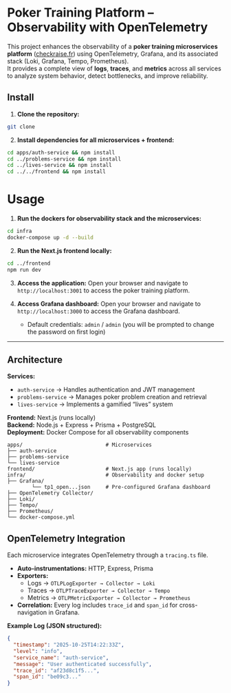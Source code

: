 # Poker Training Platform – Observability with OpenTelemetry

This project enhances the observability of a **poker training microservices platform** ([checkraise.fr](https://checkraise.fr)) using OpenTelemetry, Grafana, and its associated stack (Loki, Grafana, Tempo, Prometheus).  
It provides a complete view of **logs**, **traces**, and **metrics** across all services to analyze system behavior, detect bottlenecks, and improve reliability.

## Install

1. **Clone the repository:**
```bash
git clone
 ```

2. **Install dependencies for all microservices + frontend:**
```bash
cd apps/auth-service && npm install
cd ../problems-service && npm install
cd ../lives-service && npm install
cd ../../frontend && npm install
```

# Usage

1. **Run the dockers for observability stack and the microservices:**
```bash
cd infra
docker-compose up -d --build
```

2. **Run the Next.js frontend locally:**
```bash
cd ../frontend
npm run dev
```

3. **Access the application:**
Open your browser and navigate to `http://localhost:3001` to access the poker training platform.


4. **Access Grafana dashboard:**
Open your browser and navigate to `http://localhost:3000` to access the Grafana dashboard.  
   - Default credentials: `admin` / `admin` (you will be prompted to change the password on first login)

---

## Architecture

**Services:**
- `auth-service` → Handles authentication and JWT management  
- `problems-service` → Manages poker problem creation and retrieval  
- `lives-service` → Implements a gamified “lives” system  

**Frontend:** Next.js (runs locally)  
**Backend:** Node.js + Express + Prisma + PostgreSQL  
**Deployment:** Docker Compose for all observability components

```
apps/                           # Microservices
├── auth-service
├── problems-service
└── lives-service
frontend/                       # Next.js app (runs locally)
infra/                          # Observability and docker setup
├── Grafana/  
        └── tp1_open...json     # Pre-configured Grafana dashboard
├── OpenTelemetry Collector/
├── Loki/
├── Tempo/
├── Prometheus/
└── docker-compose.yml
```

## OpenTelemetry Integration

Each microservice integrates OpenTelemetry through a `tracing.ts` file.

- **Auto-instrumentations:** HTTP, Express, Prisma  
- **Exporters:**
  - Logs → `OTLPLogExporter → Collector → Loki`
  - Traces → `OTLPTraceExporter → Collector → Tempo`
  - Metrics → `OTLPMetricExporter → Collector → Prometheus`
- **Correlation:** Every log includes `trace_id` and `span_id` for cross-navigation in Grafana.

**Example Log (JSON structured):**
```json
{
  "timestamp": "2025-10-25T14:22:33Z",
  "level": "info",
  "service_name": "auth-service",
  "message": "User authenticated successfully",
  "trace_id": "af23d8c1f5...",
  "span_id": "be09c3..."
}
